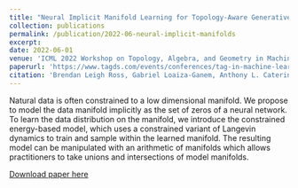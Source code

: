 ```yaml
---
title: "Neural Implicit Manifold Learning for Topology-Aware Generative Modelling"
collection: publications
permalink: /publication/2022-06-neural-implicit-manifolds
excerpt: 
date: 2022-06-01
venue: 'ICML 2022 Workshop on Topology, Algebra, and Geometry in Machine Learning'
paperurl: 'https://www.tagds.com/events/conferences/tag-in-machine-learning'
citation: 'Brendan Leigh Ross, Gabriel Loaiza-Ganem, Anthony L. Caterini, and Jesse C. Cresswell. Neural Implicit Manifold Learning for Topology-Aware Generative Modelling. ICML 2022 Workshop on Topology, Algebra, and Geometry in Machine Learning'
---
```

Natural data is often constrained to a low dimensional manifold. We propose to model the data manifold implicitly as the set of zeros of a neural network. To learn the data distribution on the manifold, we introduce the constrained energy-based model, which uses a constrained variant of Langevin dynamics to train and sample within the learned manifold. The resulting model can be manipulated with an arithmetic of manifolds which allows practitioners to take unions and intersections of model manifolds.

[Download paper here](https://arxiv.org/pdf/2206.11267.pdf)